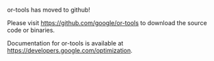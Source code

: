 or-tools has moved to github!

Please visit https://github.com/google/or-tools to download the source code or binaries.

Documentation for or-tools is available at https://developers.google.com/optimization.